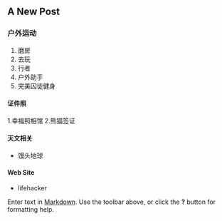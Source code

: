 ## A New Post

### 户外运动
 1. 磨房
 2. 去玩
 3. 行者
 4. 户外助手
 5. 完美囚徒健身
 
#### 证件照
  1.幸福照相馆
  2.熊猫签证

#### 天文相关
 + 馒头地球
 
#### Web Site
 + lifehacker

Enter text in [Markdown](http://daringfireball.net/projects/markdown/). Use the toolbar above, or click the **?** button for formatting help.
